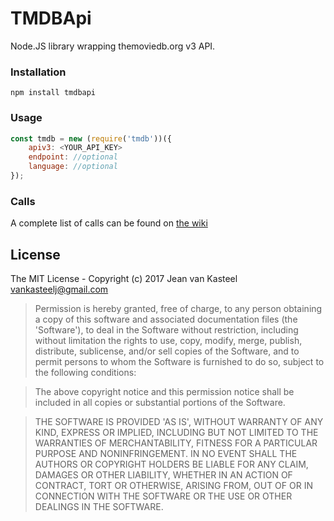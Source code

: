 TMDBApi
=======
Node.JS library wrapping themoviedb.org v3 API.

### Installation

```
npm install tmdbapi
```

### Usage

```js
const tmdb = new (require('tmdb'))({
    apiv3: <YOUR_API_KEY>
    endpoint: //optional
    language: //optional
});
```

### Calls

A complete list of calls can be found on [the wiki](/wiki/Supported-methods)

## License 

The MIT License - Copyright (c) 2017 Jean van Kasteel <vankasteelj@gmail.com>

>Permission is hereby granted, free of charge, to any person obtaining
a copy of this software and associated documentation files (the
'Software'), to deal in the Software without restriction, including
without limitation the rights to use, copy, modify, merge, publish,
distribute, sublicense, and/or sell copies of the Software, and to
permit persons to whom the Software is furnished to do so, subject to
the following conditions:

>The above copyright notice and this permission notice shall be
included in all copies or substantial portions of the Software.

>THE SOFTWARE IS PROVIDED 'AS IS', WITHOUT WARRANTY OF ANY KIND,
EXPRESS OR IMPLIED, INCLUDING BUT NOT LIMITED TO THE WARRANTIES OF
MERCHANTABILITY, FITNESS FOR A PARTICULAR PURPOSE AND NONINFRINGEMENT.
IN NO EVENT SHALL THE AUTHORS OR COPYRIGHT HOLDERS BE LIABLE FOR ANY
CLAIM, DAMAGES OR OTHER LIABILITY, WHETHER IN AN ACTION OF CONTRACT,
TORT OR OTHERWISE, ARISING FROM, OUT OF OR IN CONNECTION WITH THE
SOFTWARE OR THE USE OR OTHER DEALINGS IN THE SOFTWARE.